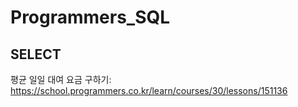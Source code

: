 # Programmers_SQL
## SELECT
평균 일일 대여 요금 구하기: https://school.programmers.co.kr/learn/courses/30/lessons/151136
